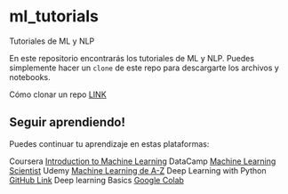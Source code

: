 # ml_tutorials
Tutoriales de ML y NLP

En este repositorio encontrarás los tutoriales de ML y NLP. Puedes simplemente hacer un `clone` de este repo para descargarte los archivos y notebooks. 

Cómo clonar un repo [LINK](https://docs.github.com/en/repositories/creating-and-managing-repositories/cloning-a-repository)

## Seguir aprendiendo! 

Puedes continuar tu aprendizaje en estas plataformas: 

Coursera [Introduction to Machine Learning](https://www.coursera.org/specializations/machine-learning-introduction?utm_source=gg&utm_medium=sem&utm_campaign=07_MachineLearningStanfordSearch-ROW&utm_content=B2C&campaignid=2070742271&adgroupid=143726262688&device=c&keyword=andrew%20ng%20machine%20learning&matchtype=e&network=g&devicemodel=&adpostion=&creativeid=606039350065&hide_mobile_promo&gclid=CjwKCAjw79iaBhAJEiwAPYwoCDwzrG4DuQ3Qi8HkycxJWlZLOqTygz3dMOthnPYtyjcxRsz2ib46LhoC8iIQAvD_BwE)
DataCamp [Machine Learning Scientist](https://www.datacamp.com/tracks/machine-learning-scientist-with-python)
Udemy [Machine Learning de A-Z](https://www.udemy.com/course/machinelearning/)
Deep Learning with Python [GitHub Link](https://github.com/fchollet/deep-learning-with-python-notebooks)
Deep learning Basics [Google Colab](https://colab.research.google.com/github/lexfridman/mit-deep-learning/blob/master/tutorial_deep_learning_basics/deep_learning_basics.ipynb)
